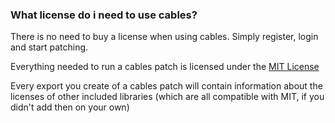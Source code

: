 ### What license do i need to use cables?

There is no need to buy a license when using cables. Simply register, login and start patching.

Everything needed to run a cables patch is licensed under the [MIT License](https://opensource.org/licenses/MIT)

Every export you create of a cables patch will contain information about the licenses of other included libraries (which are all compatible with MIT, if you didn't add then on your own)
